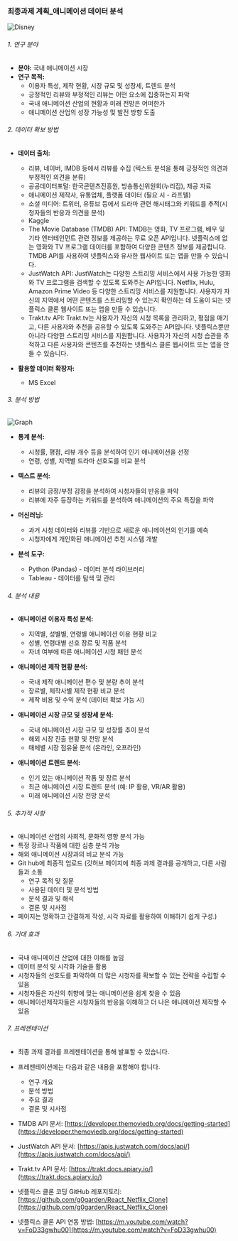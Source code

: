 ### 최종과제 계획_애니메이션 데이터 분석

![Disney](https://github.com/s2irene/Skku_class/assets/88326175/3d7ced5a-cf73-44c2-af72-52f27f301bbd)

###### 1. 연구 분야

* **분야:** 국내 애니메이션 시장
* **연구 목적:** 
    * 이용자 특성, 제작 현황, 시장 규모 및 성장세, 트렌드 분석
    * 긍정적인 리뷰와 부정적인 리뷰는 어떤 요소에 집중하는지 파악
    * 국내 애니메이션 산업의 현황과 미래 전망은 어떠한가
    * 애니메이션 산업의 성장 가능성 및 발전 방향 도출

###### 2. 데이터 확보 방법

* **데이터 출처:**
    * 리뷰, 네이버, IMDB 등에서 리뷰를 수집 (텍스트 분석을 통해 긍정적인 의견과 부정적인 의견을 분류)
    * 공공데이터포털: 한국콘텐츠진흥원, 방송통신위원회(누리집), 제공 자료
    * 애니메이션 제작사, 유통업체, 플랫폼 데이터 (필요 시 - 라프텔)
    * 소셜 미디어: 트위터, 유튜브 등에서 드라마 관련 해시태그와 키워드를 추적(시청자들의 반응과 의견을 분석)
    * Kaggle
    * The Movie Database (TMDB) API: TMDB는 영화, TV 프로그램, 배우 및 기타 엔터테인먼트 관련 정보를 제공하는 무료 오픈 API입니다. 넷플릭스에 없는 영화와 TV 프로그램 데이터를 포함하여 다양한 콘텐츠 정보를 제공합니다. TMDB API를 사용하여 넷플릭스와 유사한 웹사이트 또는 앱을 만들 수 있습니다.
    * JustWatch API: JustWatch는 다양한 스트리밍 서비스에서 사용 가능한 영화와 TV 프로그램을 검색할 수 있도록 도와주는 API입니다. Netflix, Hulu, Amazon Prime Video 등 다양한 스트리밍 서비스를 지원합니다. 사용자가 자신의 지역에서 어떤 콘텐츠를 스트리밍할 수 있는지 확인하는 데 도움이 되는 넷플릭스 클론 웹사이트 또는 앱을 만들 수 있습니다.
    * Trakt.tv API: Trakt.tv는 사용자가 자신의 시청 목록을 관리하고, 평점을 매기고, 다른 사용자와 추천을 공유할 수 있도록 도와주는 API입니다. 넷플릭스뿐만 아니라 다양한 스트리밍 서비스를 지원합니다. 사용자가 자신의 시청 습관을 추적하고 다른 사용자와 콘텐츠를 추천하는 넷플릭스 클론 웹사이트 또는 앱을 만들 수 있습니다.

* **활용할 데이터 확장자:**
    * MS Excel

###### 3. 분석 방법

![Graph](https://github.com/s2irene/Skku_class/assets/88326175/c6853f72-c56f-4960-92ce-f5e9a0f5104e)

* **통계 분석:**
    * 시청률, 평점, 리뷰 개수 등을 분석하여 인기 애니메이션을 선정
    * 연령, 성별, 지역별 드라마 선호도를 비교 분석

* **텍스트 분석:**
    * 리뷰의 긍정/부정 감정을 분석하여 시청자들의 반응을 파악
    * 리뷰에 자주 등장하는 키워드를 분석하여 애니메이션의 주요 특징을 파악

* **머신러닝:**
    * 과거 시청 데이터와 리뷰를 기반으로 새로운 애니메이션의 인기를 예측
    * 시청자에게 개인화된 애니메이션 추천 시스템 개발
      
* **분석 도구:**
    * Python (Pandas) - 데이터 분석 라이브러리
    * Tableau - 데이터를 탐색 및 관리

###### 4. 분석 내용

* **애니메이션 이용자 특성 분석:**
    * 지역별, 성별별, 연령별 애니메이션 이용 현황 비교
    * 성별, 연령대별 선호 장르 및 작품 분석
    * 자녀 여부에 따른 애니메이션 시청 패턴 분석
      
* **애니메이션 제작 현황 분석:**
    * 국내 제작 애니메이션 편수 및 분량 추이 분석
    * 장르별, 제작사별 제작 현황 비교 분석
    * 제작 비용 및 수익 분석 (데이터 확보 가능 시)
      
* **애니메이션 시장 규모 및 성장세 분석:**
    * 국내 애니메이션 시장 규모 및 성장률 추이 분석
    * 해외 시장 진출 현황 및 전망 분석
    * 매체별 시장 점유율 분석 (온라인, 오프라인)
      
* **애니메이션 트렌드 분석:**
    * 인기 있는 애니메이션 작품 및 장르 분석
    * 최근 애니메이션 시장 트렌드 분석 (예: IP 활용, VR/AR 활용)
    * 미래 애니메이션 시장 전망 분석


###### 5. 추가적 사항

* 애니메이션 산업의 사회적, 문화적 영향 분석 가능
* 특정 장르나 작품에 대한 심층 분석 가능
* 해외 애니메이션 시장과의 비교 분석 가능
* Git hub에 최종적 업로드 (깃허브 페이지에 최종 과제 결과를 공개하고, 다른 사람들과 소통
    * 연구 목적 및 질문
    * 사용된 데이터 및 분석 방법
    * 분석 결과 및 해석
    * 결론 및 시사점
* 페이지는 명확하고 간결하게 작성, 시각 자료를 활용하여 이해하기 쉽게 구성.)


###### 6. 기대 효과

* 국내 애니메이션 산업에 대한 이해를 높임
* 데이터 분석 및 시각화 기술을 활용
* 시청자들의 선호도를 파악하여 더 많은 시청자를 확보할 수 있는 전략을 수립할 수 있음
* 시청자들은 자신의 취향에 맞는 애니메이션을 쉽게 찾을 수 있음
* 애니메이션제작자들은 시청자들의 반응을 이해하고 더 나은 애니메이션 제작할 수 있음

###### 7. 프레젠테이션

* 최종 과제 결과를 프레젠테이션을 통해 발표할 수 있습니다.
* 프레젠테이션에는 다음과 같은 내용을 포함해야 합니다.
    * 연구 개요
    * 분석 방법
    * 주요 결과
    * 결론 및 시사점


* TMDB API 문서: [https://developer.themoviedb.org/docs/getting-started](https://developer.themoviedb.org/docs/getting-started)
* JustWatch API 문서: [https://apis.justwatch.com/docs/api/](https://apis.justwatch.com/docs/api/)
* Trakt.tv API 문서: [https://trakt.docs.apiary.io/](https://trakt.docs.apiary.io/)
* 넷플릭스 클론 코딩 GitHub 레포지토리: [https://github.com/g0garden/React_Netflix_Clone](https://github.com/g0garden/React_Netflix_Clone)
* 넷플릭스 클론 API 연동 방법: [https://m.youtube.com/watch?v=FoD33gwhu00](https://m.youtube.com/watch?v=FoD33gwhu00)


